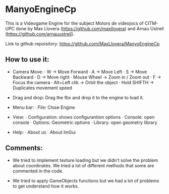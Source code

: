 # ManyoEngineCp
This is a Videogame Engine for the subject Motors de videojocs of CITM-UPC 
done by Max Llovera (https://github.com/maxllovera) and Arnau Ustrell (https://github.com/arnauustrell).

Link to github repoisitory: https://github.com/MaxLlovera/ManyoEngineCp

## How to use it:

- Camera Move:
	· W -> Move Forward
	· A -> Move Left
	· S -> Move Backward
	· D -> Move right
	· Mouse Wheel -> Zoom in / Zoom out
	· F -> Focus the camera
	· Alt+Left clik -> Orbit the object
	· Hold SHIFTH -> Duplicates movement speed

- Drag and drop: Drag the fbx and drop it to the engine to load it.

- Menu bar:
	· File: Close Engine
- View:
	· Configuration: shows configurantion options
	· Console: open console
	· Options: Geometric options
	· Library: open geometry library
- Help:
	· About us
	· About ImGui

## Comments:

- We tried to implement texture loading but we didn't solve the problem about coordinates. We tried
a lot of different methods that some are commented in the code.

- We tried to apply GameObjects functions but we had a lot of problems to get understand how it works.